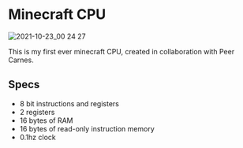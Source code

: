 # Minecraft CPU

![2021-10-23_00 24 27](https://user-images.githubusercontent.com/56745633/138546915-b115fb63-d855-4ed2-b0b7-c2909bc10e24.png)

This is my first ever minecraft CPU, created in collaboration with Peer Carnes.

## Specs
- 8 bit instructions and registers
- 2 registers
- 16 bytes of RAM
- 16 bytes of read-only instruction memory
- 0.1hz clock
